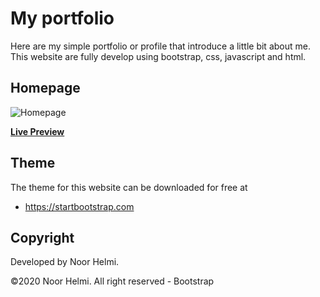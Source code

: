 # My portfolio

Here are my simple portfolio or profile that introduce a little bit about me. This website are fully develop using bootstrap, css, javascript and html.

## Homepage

![Homepage](https://github.com/NoorHelmi22/portfolio.git/blob/master/img/screenshot.JPG?raw=true)

**[Live Preview](https://noorhelmi22.github.io/portfolio/)**



## Theme

The theme for this website can be downloaded for free at

* <https://startbootstrap.com>

## Copyright

Developed by Noor Helmi.

©2020 Noor Helmi. All right reserved - Bootstrap
